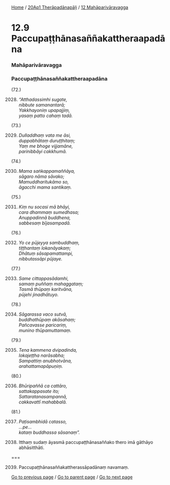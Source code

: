 
[Home](/) / [20Ap1 Therāpadānapāḷi](/tipitaka/20Ap1.md) / [12 Mahāparivāravagga](/tipitaka/20Ap1/12.md)

# 12.9 Paccupaṭṭhānasaññakattheraapadāna

### Mahāparivāravagga

### Paccupaṭṭhānasaññakattheraapadāna

(72.)

2028. _“Atthadassimhi sugate,_  
_nibbute samanantarā;_  
_Yakkhayoniṃ upapajjiṃ,_  
_yasaṃ patto cahaṃ tadā._  


(73.)

2029. _Dulladdhaṃ vata me āsi,_  
_duppabhātaṃ duruṭṭhitaṃ;_  
_Yaṃ me bhoge vijjamāne,_  
_parinibbāyi cakkhumā._  


(74.)

2030. _Mama saṅkappamaññāya,_  
_sāgaro nāma sāvako;_  
_Mamuddharitukāmo so,_  
_āgacchi mama santikaṃ._  


(75.)

2031. _Kiṃ nu socasi mā bhāyi,_  
_cara dhammaṃ sumedhasa;_  
_Anuppadinnā buddhena,_  
_sabbesaṃ bījasampadā._  


(76.)

2032. _Yo ce pūjeyya sambuddhaṃ,_  
_tiṭṭhantaṃ lokanāyakaṃ;_  
_Dhātuṃ sāsapamattampi,_  
_nibbutassāpi pūjaye._  


(77.)

2033. _Same cittappasādamhi,_  
_samaṃ puññaṃ mahaggataṃ;_  
_Tasmā thūpaṃ karitvāna,_  
_pūjehi jinadhātuyo._  


(78.)

2034. _Sāgarassa vaco sutvā,_  
_buddhathūpaṃ akāsahaṃ;_  
_Pañcavasse paricariṃ,_  
_munino thūpamuttamaṃ._  


(79.)

2035. _Tena kammena dvipadinda,_  
_lokajeṭṭha narāsabha;_  
_Sampattiṃ anubhotvāna,_  
_arahattamapāpuṇiṃ._  


(80.)

2036. _Bhūripaññā ca cattāro,_  
_sattakappasate ito;_  
_Sattaratanasampannā,_  
_cakkavattī mahabbalā._  


(81.)

2037. _Paṭisambhidā catasso,_  
_…pe…_  
_kataṃ buddhassa sāsanaṃ”._  


2038. Itthaṃ sudaṃ āyasmā paccupaṭṭhānasaññako thero imā gāthāyo abhāsitthāti.

===

2039. Paccupaṭṭhānasaññakattherassāpadānaṃ navamaṃ.



[Go to previous page](/tipitaka/20Ap1/12/12.8.md) / [Go to parent page](/tipitaka/20Ap1/12.md) / [Go to next page](/tipitaka/20Ap1/12/12.10.md)


